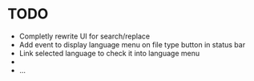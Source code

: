 # TODO

* Completly rewrite UI for search/replace
* Add event to display language menu on file type button in status bar
* Link selected language to check it into language menu
* 
* ...

